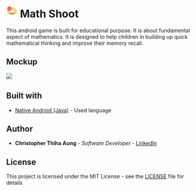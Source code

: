 # <img src="images/basketball.svg" width="30px"> Math Shoot
This android game is built for educational purpose. It is about fundamental aspect of mathematics. It is designed to help children in building up quick mathematical thinking and improve their memory recall.

## Mockup
<img src="images/math shoot-mockup.png">

## Built with
* [Native Android (Java)](https://developer.android.com) - Used language

## Author
* **Christopher Thiha Aung** - *Software Developer* - [LinkedIn](https://www.linkedin.com/in/christopher-t-678b41171/)

## License
This project is licensed under the MIT License - see the [LICENSE](LICENSE) file for details
